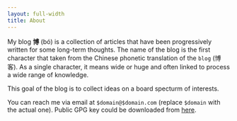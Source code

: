 ```yaml
---
layout: full-width
title: About
---
```


My blog **博**  (bó) is a collection of articles that have been progressively written for some long-term thoughts.
The name of the blog is the first character that taken from the Chinese phonetic translation of the `blog` (博客). As a single character, it means wide or huge and often linked to process a wide range of knowledge.   

This goal of the blog is to collect ideas on a board specturm of interests. 

You can reach me via email at `$domain@$domain.com` (replace `$domain` with the actual one). Public GPG key could be downloaded from [here][1].

[1]:{{site.url}}/assets/Publickey.asc